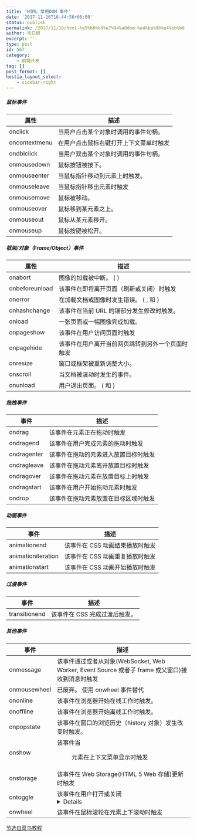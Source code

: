```yaml
---
title: 'HTML 常用DOM 事件'
date: '2017-11-16T16:44:56+00:00'
status: publish
permalink: /2017/11/16/html-%e5%b8%b8%e7%94%a8dom-%e4%ba%8b%e4%bb%b6
author: 毛巳煜
excerpt: ''
type: post
id: 567
category:
    - 前端开发
tag: []
post_format: []
hestia_layout_select:
    - sidebar-right
---
```

##### 鼠标事件

<table><thead><tr><th>属性</th><th>描述</th></tr></thead><tbody><tr><td>onclick</td><td>当用户点击某个对象时调用的事件句柄。</td></tr><tr><td>oncontextmenu</td><td>在用户点击鼠标右键打开上下文菜单时触发</td></tr><tr><td>ondblclick</td><td>当用户双击某个对象时调用的事件句柄。</td></tr><tr><td>onmousedown</td><td>鼠标按钮被按下。</td></tr><tr><td>onmouseenter</td><td>当鼠标指针移动到元素上时触发。</td></tr><tr><td>onmouseleave</td><td>当鼠标指针移出元素时触发</td></tr><tr><td>onmousemove</td><td>鼠标被移动。</td></tr><tr><td>onmouseover</td><td>鼠标移到某元素之上。</td></tr><tr><td>onmouseout</td><td>鼠标从某元素移开。</td></tr><tr><td>onmouseup</td><td>鼠标按键被松开。</td></tr></tbody></table>

##### 框架/对象（Frame/Object）事件

<table><thead><tr><th>属性</th><th>描述</th></tr></thead><tbody><tr><td>onabort</td><td>图像的加载被中断。 ( <object>)</object></td></tr><tr><td>onbeforeunload</td><td>该事件在即将离开页面（刷新或关闭）时触发</td></tr><tr><td>onerror</td><td>在加载文档或图像时发生错误。 ( <object>, 和 <frameset>)</frameset></object></td></tr><tr><td>onhashchange</td><td>该事件在当前 URL 的锚部分发生修改时触发。</td></tr><tr><td>onload</td><td>一张页面或一幅图像完成加载。</td></tr><tr><td>onpageshow</td><td>该事件在用户访问页面时触发</td></tr><tr><td>onpagehide</td><td>该事件在用户离开当前网页跳转到另外一个页面时触发</td></tr><tr><td>onresize</td><td>窗口或框架被重新调整大小。</td></tr><tr><td>onscroll</td><td>当文档被滚动时发生的事件。</td></tr><tr><td>onunload</td><td>用户退出页面。 ( 和 <frameset>)</frameset></td></tr></tbody></table>

##### 拖拽事件

<table><thead><tr><th>事件</th><th>描述</th></tr></thead><tbody><tr><td>ondrag</td><td>该事件在元素正在拖动时触发</td></tr><tr><td>ondragend</td><td>该事件在用户完成元素的拖动时触发</td></tr><tr><td>ondragenter</td><td>该事件在拖动的元素进入放置目标时触发</td></tr><tr><td>ondragleave</td><td>该事件在拖动元素离开放置目标时触发</td></tr><tr><td>ondragover</td><td>该事件在拖动元素在放置目标上时触发</td></tr><tr><td>ondragstart</td><td>该事件在用户开始拖动元素时触发</td></tr><tr><td>ondrop</td><td>该事件在拖动元素放置在目标区域时触发</td></tr></tbody></table>

##### 动画事件

<table><thead><tr><th>事件</th><th>描述</th></tr></thead><tbody><tr><td>animationend</td><td>该事件在 CSS 动画结束播放时触发</td></tr><tr><td>animationiteration</td><td>该事件在 CSS 动画重复播放时触发</td></tr><tr><td>animationstart</td><td>该事件在 CSS 动画开始播放时触发</td></tr></tbody></table>

##### 过渡事件

<table><thead><tr><th>事件</th><th>描述</th></tr></thead><tbody><tr><td>transitionend</td><td>该事件在 CSS 完成过渡后触发。</td></tr></tbody></table>

##### 其他事件

<table><thead><tr><th>事件</th><th>描述</th></tr></thead><tbody><tr><td>onmessage</td><td>该事件通过或者从对象(WebSocket, Web Worker, Event Source 或者子 frame 或父窗口)接收到消息时触发</td></tr><tr><td>onmousewheel</td><td>已废弃。 使用 onwheel 事件替代</td></tr><tr><td>ononline</td><td>该事件在浏览器开始在线工作时触发。</td></tr><tr><td>onoffline</td><td>该事件在浏览器开始离线工作时触发。</td></tr><tr><td>onpopstate</td><td>该事件在窗口的浏览历史（history 对象）发生改变时触发。</td></tr><tr><td>onshow</td><td>该事件当 <menu> 元素在上下文菜单显示时触发</menu></td></tr><tr><td>onstorage</td><td>该事件在 Web Storage(HTML 5 Web 存储)更新时触发</td></tr><tr><td>ontoggle</td><td>该事件在用户打开或关闭 <details> 元素时触发</details></td></tr><tr><td>onwheel</td><td>该事件在鼠标滚轮在元素上下滚动时触发</td></tr></tbody></table>

[节选自菜鸟教程](http://www.runoob.com/jsref/dom-obj-event.html)